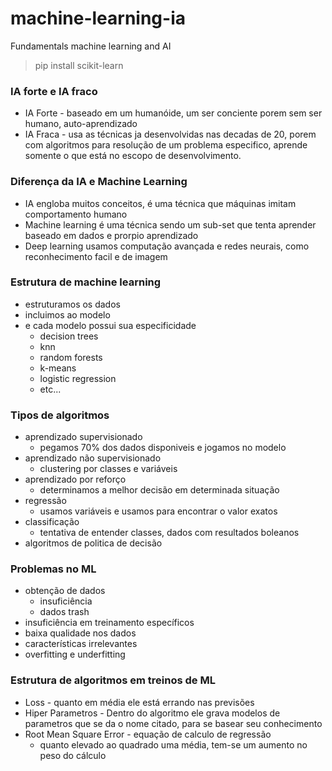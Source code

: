 # machine-learning-ia
 Fundamentals machine learning and AI

> pip install scikit-learn


### IA forte e IA fraco
- IA Forte - baseado em um humanóide, um ser conciente porem sem ser humano, auto-aprendizado
- IA Fraca - usa as técnicas ja desenvolvidas nas decadas de 20, porem com algoritmos para resolução de um problema especifico, aprende somente o que está no escopo de desenvolvimento.

### Diferença da IA e Machine Learning
- IA engloba muitos conceitos, é uma técnica que máquinas imitam comportamento humano
- Machine learning é uma técnica sendo um sub-set que tenta aprender baseado em dados e prorpio aprendizado
- Deep learning usamos computação avançada e redes neurais, como reconhecimento facil e de imagem

### Estrutura de machine learning
- estruturamos os dados
- incluimos ao modelo
- e cada modelo possui sua especificidade
    - decision trees
    - knn
    - random forests
    - k-means
    - logistic regression 
    - etc...

### Tipos de algoritmos
- aprendizado supervisionado
    - pegamos 70% dos dados disponiveis e jogamos no modelo
- aprendizado não supervisionado
    - clustering por classes e variáveis
- aprendizado por reforço
    - determinamos a melhor decisão em determinada situação
- regressão
    - usamos variáveis e usamos para encontrar o valor exatos
- classificação
    - tentativa de entender classes, dados com resultados boleanos
- algoritmos de politica de decisão

### Problemas no ML
- obtenção de dados
    - insuficiência
    - dados trash
- insuficiência em treinamento específicos
- baixa qualidade nos dados
- características irrelevantes
- overfitting e underfitting

### Estrutura de algoritmos em treinos de ML
- Loss - quanto em média ele está errando nas previsões
- Hiper Parametros - Dentro do algoritmo ele grava modelos de parametros que se da o nome citado, para se basear seu conhecimento
- Root Mean Square Error - equação de calculo de regressão
    - quanto elevado ao quadrado uma média, tem-se um aumento no peso do cálculo